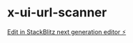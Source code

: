 # x-ui-url-scanner

[Edit in StackBlitz next generation editor ⚡️](https://stackblitz.com/~/github.com/6Kmfi6HP/x-ui-url-scanner)